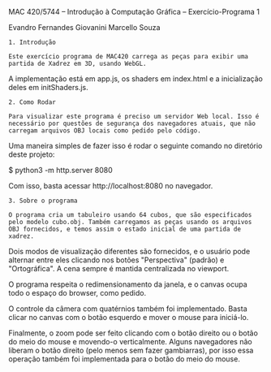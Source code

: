 MAC 420/5744 – Introdução à Computação Gráfica – Exercício-Programa 1

Evandro Fernandes Giovanini
Marcello Souza


    1. Introdução

    Este exercício programa de MAC420 carrega as peças para exibir uma partida de Xadrez em 3D, usando WebGL.

A implementação está em app.js, os shaders em index.html e a inicialização deles em initShaders.js.


    2. Como Rodar

    Para visualizar este programa é preciso um servidor Web local. Isso é necessário por questões de segurança dos navegadores atuais, que não carregam arquivos OBJ locais como pedido pelo código.

Uma maneira simples de fazer isso é rodar o seguinte comando no diretório deste projeto:

$ python3 -m http.server 8080

Com isso, basta acessar http://localhost:8080 no navegador.


    3. Sobre o programa

    O programa cria um tabuleiro usando 64 cubos, que são especificados pelo modelo cubo.obj. Também carregamos as peças usando os arquivos OBJ fornecidos, e temos assim o estado inicial de uma partida de xadrez.

Dois modos de visualização diferentes são fornecidos, e o usuário pode alternar entre eles clicando nos botões "Perspectiva" (padrão) e "Ortográfica". A cena sempre é mantida centralizada no viewport.

O programa respeita o redimensionamento da janela, e o canvas ocupa todo o espaço do browser, como pedido.

O controle da câmera com quatérnios também foi implementado. Basta clicar no canvas com o botão esquerdo e mover o mouse para iniciá-lo.

Finalmente, o zoom pode ser feito clicando com o botão direito ou o botão do meio do mouse e movendo-o verticalmente. Alguns navegadores não liberam o botão direito (pelo menos sem fazer gambiarras), por isso essa operação também foi implementada para o botão do meio do mouse.


